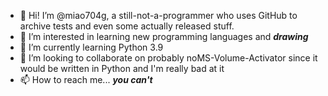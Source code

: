 - 👋 Hi! I’m @miao704g, a still-not-a-programmer who uses GitHub to archive tests and even some actually released stuff.
- 👀 I’m interested in learning new programming languages and ***drawing***
- 🌱 I’m currently learning Python 3.9 
- 💞️ I’m looking to collaborate on probably noMS-Volume-Activator since it would be written in Python and I'm really bad at it
- 📫 How to reach me... ***you can't***
